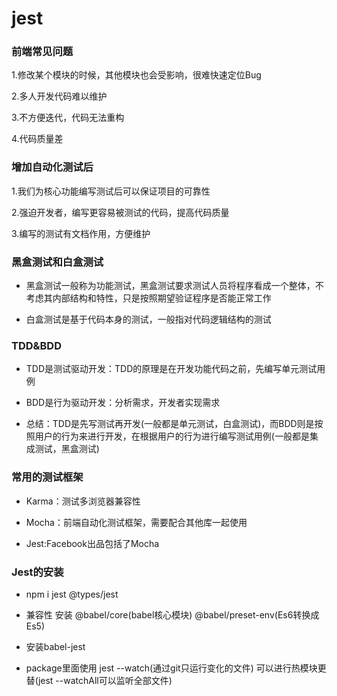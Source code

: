 # jest

### 前端常见问题
1.修改某个模块的时候，其他模块也会受影响，很难快速定位Bug

2.多人开发代码难以维护

3.不方便迭代，代码无法重构

4.代码质量差

### 增加自动化测试后

1.我们为核心功能编写测试后可以保证项目的可靠性

2.强迫开发者，编写更容易被测试的代码，提高代码质量

3.编写的测试有文档作用，方便维护

### 黑盒测试和白盒测试

+ 黑盒测试一般称为功能测试，黑盒测试要求测试人员将程序看成一个整体，不考虑其内部结构和特性，只是按照期望验证程序是否能正常工作

+ 白盒测试是基于代码本身的测试，一般指对代码逻辑结构的测试

### TDD&BDD

+ TDD是测试驱动开发：TDD的原理是在开发功能代码之前，先编写单元测试用例

+ BDD是行为驱动开发：分析需求，开发者实现需求

+ 总结：TDD是先写测试再开发(一般都是单元测试，白盒测试)，而BDD则是按照用户的行为来进行开发，在根据用户的行为进行编写测试用例(一般都是集成测试，黑盒测试)

### 常用的测试框架

+ Karma：测试多浏览器兼容性

+ Mocha：前端自动化测试框架，需要配合其他库一起使用

+ Jest:Facebook出品包括了Mocha

### Jest的安装

+ npm i jest @types/jest

+ 兼容性 安装 @babel/core(babel核心模块) @babel/preset-env(Es6转换成Es5)

+ 安装babel-jest

+ package里面使用 jest --watch(通过git只运行变化的文件) 可以进行热模块更替(jest --watchAll可以监听全部文件)

